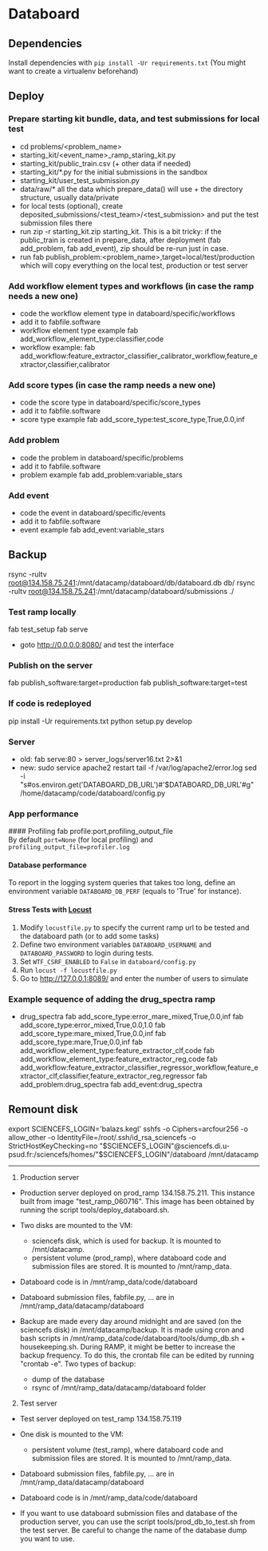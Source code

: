 # Databoard

## Dependencies

Install dependencies with `pip install -Ur requirements.txt`
(You might want to create a virtualenv beforehand)

## Deploy

### Prepare starting kit bundle, data, and test submissions for local test

 - cd problems/<problem_name>
 - starting_kit/<event_name>_ramp_staring_kit.py
 - starting_kit/public_train.csv (+ other data if needed)
 - starting_kit/*.py for the initial submissions in the sandbox
 - starting_kit/user_test_submission.py
 - data/raw/* all the data which prepare_data() will use + the directory structure, usually data/private
 - for local tests (optional), create deposited_submissions/<test_team>/<test_submission> and put the test submission files there
 - run 
zip -r starting_kit.zip starting_kit. 
   This is a bit tricky: if the public_train is created in prepare_data, after deployment (fab add_problem, fab add_event), zip should be re-run just in case.
 - run
fab publish_problem:<problem_name>,target=local/test/production
   which will copy everything on the local test, production or test server

### Add workflow element types and workflows (in case the ramp needs a new one)

 - code the workflow element type in databoard/specific/workflows
 - add it to fabfile.software
 - workflow element type example
fab add_workflow_element_type:classifier,code
 - workflow example:
fab add_workflow:feature_extractor_classifier_calibrator_workflow,feature_extractor,classifier,calibrator

### Add score types (in case the ramp needs a new one)

 - code the score type in databoard/specific/score_types
 - add it to fabfile.software
 - score type example
fab add_score_type:test_score_type,True,0.0,inf

### Add problem
 
 - code the problem in databoard/specific/problems
 - add it to fabfile.software
 - problem example
fab add_problem:variable_stars

### Add event
 
 - code the event in databoard/specific/events
 - add it to fabfile.software
 - event example
fab add_event:variable_stars

## Backup

rsync -rultv root@134.158.75.241:/mnt/datacamp/databoard/db/databoard.db db/
rsync -rultv root@134.158.75.241:/mnt/datacamp/databoard/submissions ./

### Test ramp locally

fab test_setup
fab serve
 - goto http://0.0.0.0:8080/ and test the interface

### Publish on the server

fab publish_software:target=production
fab publish_software:target=test

### If code is redeployed

pip install -Ur requirements.txt
python setup.py develop

### Server

 - old:
fab serve:80 > server_logs/server16.txt 2>&1
 - new:
sudo service apache2 restart
tail -f /var/log/apache2/error.log
sed -i "s#os.environ.get('DATABOARD_DB_URL')#'$DATABOARD_DB_URL'#g" /home/datacamp/code/databoard/config.py

### App performance

#### Profiling
fab profile:port,profiling_output_file  
By default `port=None` (for local profiling) and `profiling_output_file=profiler.log`  
#### Database performance
To report in the logging system queries that takes too long, define an environment variable `DATABOARD_DB_PERF` (equals to 'True' for instance).   
#### Stress Tests with [Locust](http://locust.io/)  
1. Modify `locustfile.py` to specify the current ramp url to be tested and the databoard path (or to add some tasks)
2. Define two environment variables `DATABOARD_USERNAME` and `DATABOARD_PASSWORD` to login during tests.     
3. Set `WTF_CSRF_ENABLED` to `False` in `databoard/config.py`
4. Run `locust -f locustfile.py` 
5. Go to http://127.0.0.1:8089/ and enter the number of users to simulate  


### Example sequence of adding the drug_spectra ramp

 - drug_spectra
fab add_score_type:error_mare_mixed,True,0.0,inf
fab add_score_type:error_mixed,True,0.0,1.0 
fab add_score_type:mare_mixed,True,0.0,inf 
fab add_score_type:mare,True,0.0,inf
fab add_workflow_element_type:feature_extractor_clf,code
fab add_workflow_element_type:feature_extractor_reg,code 
fab add_workflow:feature_extractor_classifier_regressor_workflow,feature_extractor_clf,classifier,feature_extractor_reg,regressor
fab add_problem:drug_spectra 
fab add_event:drug_spectra

## Remount disk

export SCIENCEFS_LOGIN='balazs.kegl'
sshfs -o Ciphers=arcfour256 -o allow_other -o IdentityFile=/root/.ssh/id_rsa_sciencefs -o StrictHostKeyChecking=no "$SCIENCEFS_LOGIN"@sciencefs.di.u-psud.fr:/sciencefs/homes/"$SCIENCEFS_LOGIN"/databoard /mnt/datacamp



---------------
1. Production server

- Production server deployed on prod_ramp 134.158.75.211. 
This instance built from image "test_ramp_060716". This image has been obtained by running the script tools/deploy_databoard.sh.

- Two disks are mounted to the VM:
    * sciencefs disk, which is used for backup. It is mounted to /mnt/datacamp.
    * persistent volume (prod_ramp), where databoard code and submission files are stored. It is mounted to /mnt/ramp_data.

- Databoard code is in /mnt/ramp_data/code/databoard

- Databoard submission files, fabfile.py, ... are in /mnt/ramp_data/datacamp/databoard

- Backup are made every day around midnight and are saved (on the sciencefs disk) in /mnt/datacamp/backup. It is made using cron and bash scripts in /mnt/ramp_data/code/databoard/tools/dump_db.sh + housekeeping.sh.
During RAMP, it might be better to increase the backup frequency. To do this, the crontab file can be edited by running "crontab -e".
Two types of backup:
    * dump of the database
    * rsync of /mnt/ramp_data/datacamp/databoard folder

2. Test server

- Test server deployed on test_ramp 134.158.75.119

- One disk is mounted to the VM:
    * persistent volume (test_ramp), where databoard code and submission files are stored. It is mounted to /mnt/ramp_data.

- Databoard submission files, fabfile.py, ... are in /mnt/ramp_data/datacamp/databoard

- Databoard code is in /mnt/ramp_data/code/databoard

- If you want to use databoard submission files and database of the production server, you can use the script tools/prod_db_to_test.sh from the test server. Be careful to change the name of the database dump you want to use.
